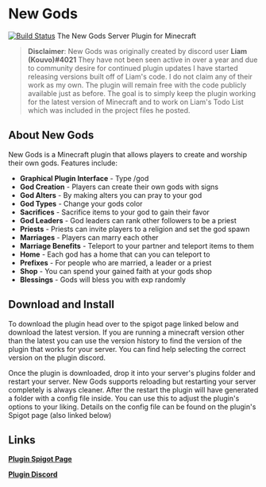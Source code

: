 # New Gods
[![Build Status](https://travis-ci.org/joemccann/dillinger.svg?branch=master)](https://github.com/StarBound6494/NewGods)
The New Gods Server Plugin for Minecraft


> **Disclaimer**: New Gods was originally created by discord user **Liam (Kouvo)#4021**
> They have not been seen active in over a year and due to community desire for continued plugin updates I have started releasing versions built off of Liam's code. I do not claim any of their work as my own. 
> The plugin will remain free with the code publicly available just as before. The goal is to simply keep the plugin working for the latest version of Minecraft and to work on Liam's Todo List which was included in the project files he posted. 

## About New Gods



New Gods is a Minecraft plugin that allows players to create and worship their own gods. 
Features include: 
- **Graphical Plugin Interface** - Type /god
- **God Creation** - Players can create their own gods with signs
- **God Alters** - By making alters you can pray to your god
- **God Types** - Change your gods color
- **Sacrifices** - Sacrifice items to your god to gain their favor
- **God Leaders** - God leaders can rank other followers to be a priest
- **Priests** - Priests can invite players to a religion and set the god spawn
- **Marriages** - Players can marry each other
- **Marriage Benefits** - Teleport to your partner and teleport items to them
- **Home** - Each god has a home that can you can teleport to
- **Prefixes** - For people who are married, a leader or a priest
- **Shop** - You can spend your gained faith at your gods shop
- **Blessings** - Gods will bless you with exp randomly

## Download and Install
To download the plugin head over to the spigot page linked below and download the latest version. If you are running a minecraft version other than the latest you can use the version history to find the version of the plugin that works for your server. You can find help selecting the correct version on the plugin discord. 

Once the plugin is downloaded, drop it into your server's plugins folder and restart your server. New Gods supports reloading but restarting your server completely is always cleaner. After the restart the plugin will have generated a folder with a config file inside. You can use this to adjust the plugin's options to your liking. Details on the config file can be found on the plugin's Spigot page (also linked below)

## Links


**[Plugin Spigot Page](https://www.spigotmc.org/resources/new-new-gods.89188/)**

**[Plugin Discord](https://discord.gg/83KXcg3)**
